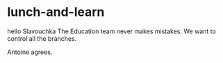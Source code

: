 # lunch-and-learn

hello Slavouchka
The Education team never makes mistakes. We want to control all the branches.

Antoine agrees.